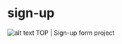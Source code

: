 # sign-up

![alt text](https://github.com/jpablico/calculaWeb/blob/main/resources/signup-form-practice.png?raw=true)
TOP | Sign-up form project
